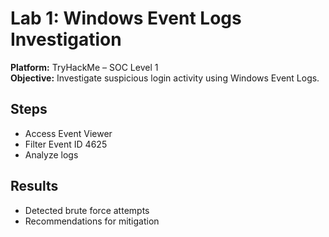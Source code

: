 # Lab 1: Windows Event Logs Investigation

**Platform:** TryHackMe – SOC Level 1  
**Objective:** Investigate suspicious login activity using Windows Event Logs.

## Steps  
- Access Event Viewer  
- Filter Event ID 4625  
- Analyze logs  

## Results  
- Detected brute force attempts  
- Recommendations for mitigation
